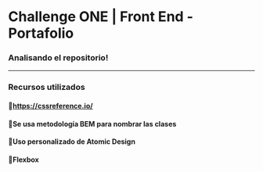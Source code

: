 # Challenge ONE | Front End -  Portafolio
### Analisando el repositorio!
---
### Recursos utilizados
#### 🔹https://cssreference.io/

#### 🔹Se usa metodología BEM para nombrar las clases
#### 🔹Uso personalizado de Atomic Design
#### 🔹Flexbox

